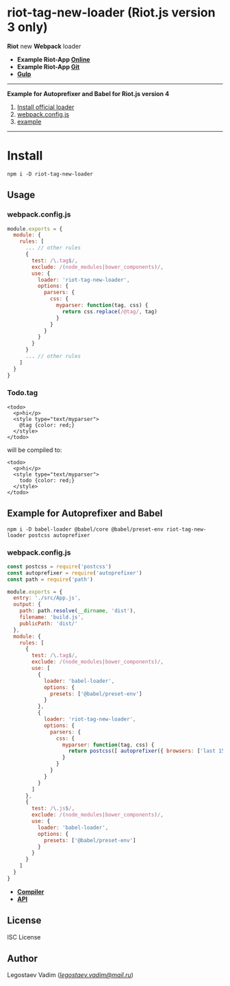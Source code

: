 # riot-tag-new-loader (Riot.js version 3 only)

**Riot** new **Webpack** loader

- **Example Riot-App [Online](http://353492.playcode.io/#!/list)**
- **Example Riot-App [Git](https://github.com/legostaev-vadim/riot-app)**
- **[Gulp](https://www.npmjs.com/package/gulp-riot-tag)**


***
**Example for Autoprefixer and Babel for Riot.js version 4**

1. [Install official loader](https://www.npmjs.com/package/@riotjs/webpack-loader)
2. [webpack.config.js](https://github.com/legostaev-vadim/riot-app/blob/master/v4/webpack.config.js)
3. [example](https://github.com/legostaev-vadim/riot-app/tree/master/v4)
***


# Install

```
npm i -D riot-tag-new-loader
```

## Usage

### webpack.config.js

```js
module.exports = {
  module: {
    rules: [
      ... // other rules
      {
        test: /\.tag$/,
        exclude: /(node_modules|bower_components)/,
        use: {
          loader: 'riot-tag-new-loader',
          options: {
            parsers: {
              css: {
                myparser: function(tag, css) {
                  return css.replace(/@tag/, tag)
                }
              }
            }
          }
        }
      }
      ... // other rules
    ]
  }
}
```

### Todo.tag

```tag
<todo>
  <p>hi</p>
  <style type="text/myparser">
    @tag {color: red;}
  </style>
</todo>
```

will be compiled to:

```tag
<todo>
  <p>hi</p>
  <style type="text/myparser">
    todo {color: red;}
  </style>
</todo>
```

## Example for Autoprefixer and Babel

```
npm i -D babel-loader @babel/core @babel/preset-env riot-tag-new-loader postcss autoprefixer
```

### webpack.config.js

```js
const postcss = require('postcss')
const autoprefixer = require('autoprefixer')
const path = require('path')

module.exports = {
  entry: './src/App.js',
  output: {
    path: path.resolve(__dirname, 'dist'),
    filename: 'build.js',
    publicPath: 'dist/'
  },
  module: {
    rules: [
      {
        test: /\.tag$/,
        exclude: /(node_modules|bower_components)/,
        use: [
          {
            loader: 'babel-loader',
            options: {
              presets: ['@babel/preset-env']
            }
          },
          {
            loader: 'riot-tag-new-loader',
            options: {
              parsers: {
                css: {
                  myparser: function(tag, css) {
                    return postcss([ autoprefixer({ browsers: ['last 15 versions'] }) ]).process(css).css
                  }
                }
              }
            }
          }
        ]
      },
      {
        test: /\.js$/,
        exclude: /(node_modules|bower_components)/,
        use: {
          loader: 'babel-loader',
          options: {
            presets: ['@babel/preset-env']
          }
        }
      }
    ]
  }
}
```

- **[Compiler](https://riot.js.org/guide/compiler/)**
- **[API](https://riot.js.org/api/compiler/)**

## License

ISC License

## Author

Legostaev Vadim (*legostaev.vadim@mail.ru*)
